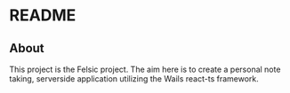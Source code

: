 # README

## About

This project is the Felsic project. The aim here is to create a personal note taking, serverside application utilizing the Wails react-ts framework.